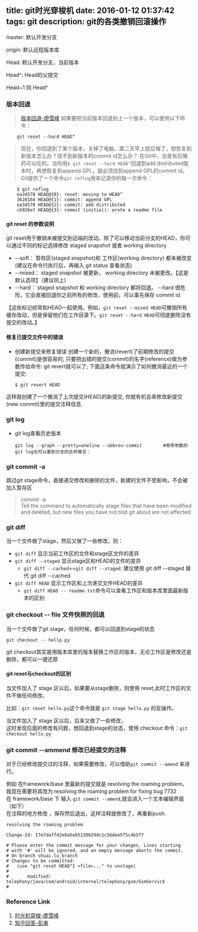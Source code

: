 title: git时光穿梭机
date: 2016-01-12 01:37:42
tags: git
description: git的各类撤销回滚操作
----

master: 默认开发分支

origin: 默认远程版本库

Head: 默认开发分支，当前版本

Head^: Head的父提交

Head~1 同 Head^

### 版本回退

>   [版本回退-廖雪峰](http://www.liaoxuefeng.com/wiki/0013739516305929606dd18361248578c67b8067c8c017b000/0013744142037508cf42e51debf49668810645e02887691000)
>   如果要把当前版本回退到上一个版本，可以使用以下命令：
>
        git reset --hard HEAD^

>   现在，你回退到了某个版本，关掉了电脑，第二天早上就后悔了，想恢复到新版本怎么办？找不到新版本的commit id怎么办？
>   在Git中，总是有后悔药可以吃的。当你用`$ git reset --hard HEAD^`回退到add distributed版本时，再想恢复到append GPL，就必须找到append GPL的commit id。Git提供了一个命令`git reflog`用来记录你的每一次命令：
>
        $ git reflog
        ea34578 HEAD@{0}: reset: moving to HEAD^
        3628164 HEAD@{1}: commit: append GPL
        ea34578 HEAD@{2}: commit: add distributed
        cb926e7 HEAD@{3}: commit (initial): wrote a readme file

#### git reset 的参数说明

git reset用于撤销未被提交到远端的改动。除了可以移动当前分支的HEAD，你可以通过不同的标记选择修改 staged snapshot 或者 working directory

*	--soft： 暂存区(staged snapshot)和 工作区(working directory) 都未被改变 (建议在命令行执行后，再输入 git status 查看状态)
*	--mixed： staged snapshot 被更新， working directory 未被更改。【这是默认选项】（建议同上)
*	--hard： staged snapshot 和 working directory 都将回退。
    --hard 很危险，它会直接回退你之前所有的修改，使用前，可以事先保存 commit id.


【这些标记经常和HEAD一起使用。例如，`git reset --mixed HEAD`可撤销所有缓存改动，但是保留他们在工作目录下。`git reset --hard HEAD`可彻底删除没有提交的改动。】

#### 修复已提交文件中的错误

*   创建新提交来修复错误
    创建一个新的，撤消(revert)了前期修改的提交(commit)是很容易的; 只要把出错的提交(commit)的名字(reference)做为参数传给命令: git revert就可以了; 下面这条命令就演示了如何撤消最近的一个提交:

        $ git revert HEAD
这样就创建了一个撤消了上次提交(HEAD)的新提交, 你就有机会来修改新提交(new commit)里的提交注释信息.

### git log

*   git log查看历史版本

        git log --graph --pretty=oneline --abbrev-commit        #用带参数的git log也可以看到分支的合并情况：  

### git commit -a

跳过git stage命令，直接递交修改和删除的文件，新建的文件不受影响，不会被加入暂存区

>   commit -a  
>   Tell the command to automatically stage files that have been modified and deleted, but new files you have not told git about are not affected.

### git diff

当一个文件做了stage，然后又做了一些修改，则：
*   `git diff` 显示当前工作区的文件和stage区文件的差异
*   `git diff --staged` 显示stage区和HEAD的文件的差异
    -   `git diff --cached`==`git diff --staged`: 建议使用 git diff --staged 替代 git diff --cached
*   `git diff HEAD` 显示工作区和上次递交文件HEAD的差异 
    -   `git diff HEAD -- readme.txt`命令可以查看工作区和版本库里面最新版本的区别

### git checkout -- file 文件快照的回退

当一个文件做了git stage，任何时候，都可以回退到stage的状态
    
    git checkout -- hellp.py

git checkout其实是用版本库里的版本替换工作区的版本，无论工作区是修改还是删除，都可以一键还原

#### git reset与checkout的区别
当文件加入了 stage 区以后，如果要从stage删除，则使用 reset,此时工作区的文件不做任何修改，

比如：`git reset hello.py`这个命令就是 `git stage hello.py` 的反操作。

当文件加入了 stage 区以后，后来又做了一些修改，  
这时发现后面的修改有问题，想回退到stage的状态，使用 checkout 命令：`git checkout hello.py`


### git commit --ammend 修改已经提交的注释  

对于已经修改提交过的注释，如果需要修改，可以借助`git commit --amend` 来进行。  

例如 在framework/base 里最新的提交就是 resolving the roaming problem，  
我现在需要将其改为 resolving the roaming problem for fixing bug 7732  
在 framework/base 下 输入 `git commit --amend`,就会进入一个文本编辑界面（如下）  
在注释的地方修改 ，保存然后退出，这样注释就修改了，再重新push.

```
resolving the roaming problem 

Change-Id: I7e7daffd2e8a5e65130629dc1c56dee5f5c4b5f7

# Please enter the commit message for your changes. Lines starting
# with '#' will be ignored, and an empty message aborts the commit.
# On branch shuai.lu_branch
# Changes to be committed:
#   (use "git reset HEAD^1 <file>..." to unstage)
#
#       modified:   telephony/java/com/android/internal/telephony/gsm/GsmServic$
#
```

### Reference Link
1. [时光机穿梭-廖雪峰](http://www.liaoxuefeng.com/wiki/0013739516305929606dd18361248578c67b8067c8c017b000/0013743858312764dca7ad6d0754f76aa562e3789478044000)
2. [知乎回答-彭勇](https://www.zhihu.com/question/19946553/answer/13759819)
